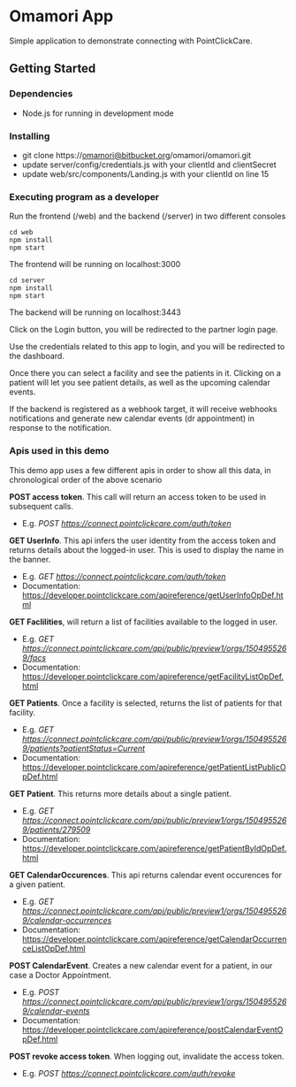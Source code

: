 # Omamori App

Simple application to demonstrate connecting with PointClickCare.

## Getting Started

### Dependencies

- Node.js for running in development mode

### Installing

- git clone https://omamori@bitbucket.org/omamori/omamori.git
- update server/config/credentials.js with your clientId and clientSecret
- update web/src/components/Landing.js with your clientId on line 15

### Executing program as a developer
Run the frontend (/web) and the backend (/server) in two different consoles

    cd web
    npm install
    npm start

The frontend will be running on localhost:3000

    cd server
    npm install
    npm start

The backend will be running on localhost:3443

Click on the Login button, you will be redirected to the partner login page. 

Use the credentials related to this app to login, and you will be redirected to the dashboard.

Once there you can select a facility and see the patients in it. Clicking on a patient will let you see patient details, as well as the upcoming calendar events.

If the backend is registered as a webhook target, it will receive webhooks notifications and generate new calendar events (dr appointment) in response to the notification.


### Apis used in this demo ###

This demo app uses a few different apis in order to show all this data, in chronological order of the above scenario

**POST access token**. This call will return an access token to be used in subsequent calls.
- E.g. *POST https://connect.pointclickcare.com/auth/token*

**GET UserInfo**. This api infers the user identity from the access token and returns details about the logged-in user. This is used to display the name in the banner.
- E.g. *GET https://connect.pointclickcare.com/auth/token*
- Documentation: https://developer.pointclickcare.com/apireference/getUserInfoOpDef.html

**GET Faclilities**, will return a list of facilities available to the logged in user. 
- E.g. *GET  https://connect.pointclickcare.com/api/public/preview1/orgs/1504955269/facs*
- Documentation: https://developer.pointclickcare.com/apireference/getFacilityListOpDef.html

**GET Patients**. Once a facility is selected, returns the list of patients for that facility.
- E.g. *GET https://connect.pointclickcare.com/api/public/preview1/orgs/1504955269/patients?patientStatus=Current*
- Documentation: https://developer.pointclickcare.com/apireference/getPatientListPublicOpDef.html

**GET Patient**. This returns more details about a single patient. 
- E.g. *GET https://connect.pointclickcare.com/api/public/preview1/orgs/1504955269/patients/279509*
- Documentation: https://developer.pointclickcare.com/apireference/getPatientByIdOpDef.html

**GET CalendarOccurences**. This api returns calendar event occurences for a given patient.
- E.g. *GET https://connect.pointclickcare.com/api/public/preview1/orgs/1504955269/calendar-occurrences*
- Documentation: https://developer.pointclickcare.com/apireference/getCalendarOccurrenceListOpDef.html

**POST CalendarEvent**. Creates a new calendar event for a patient, in our case a Doctor Appointment.
- E.g. *POST https://connect.pointclickcare.com/api/public/preview1/orgs/1504955269/calendar-events*
- Documentation: https://developer.pointclickcare.com/apireference/postCalendarEventOpDef.html

**POST revoke access token**. When logging out, invalidate the access token.
- E.g. *POST https://connect.pointclickcare.com/auth/revoke*
